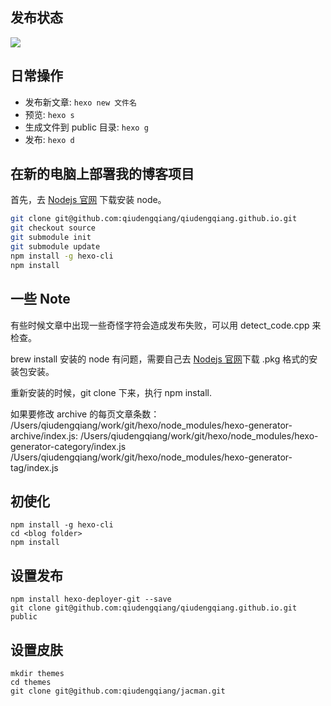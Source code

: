 ## 发布状态
![](https://travis-ci.com/qiudengqiang/qiudengqiang.github.io.svg?branch=source)

## 日常操作

 * 发布新文章: `hexo new 文件名`
 * 预览: `hexo s`
 * 生成文件到 public 目录: `hexo g`
 * 发布: `hexo d`

## 在新的电脑上部署我的博客项目

首先，去 [Nodejs 官网](https://nodejs.org/en/) 下载安装 node。

``` bash
git clone git@github.com:qiudengqiang/qiudengqiang.github.io.git
git checkout source
git submodule init
git submodule update
npm install -g hexo-cli
npm install
```

## 一些 Note

有些时候文章中出现一些奇怪字符会造成发布失败，可以用 detect_code.cpp 来检查。

brew install 安装的 node 有问题，需要自己去 [Nodejs 官网](https://nodejs.org/en/)下载 .pkg 格式的安装包安装。

重新安装的时候，git clone 下来，执行 npm install.

如果要修改 archive 的每页文章条数：
/Users/qiudengqiang/work/git/hexo/node_modules/hexo-generator-archive/index.js:
/Users/qiudengqiang/work/git/hexo/node_modules/hexo-generator-category/index.js
/Users/qiudengqiang/work/git/hexo/node_modules/hexo-generator-tag/index.js

## 初使化
```
npm install -g hexo-cli
cd <blog folder>
npm install
```


## 设置发布
```
npm install hexo-deployer-git --save
git clone git@github.com:qiudengqiang/qiudengqiang.github.io.git public
```

## 设置皮肤
```
mkdir themes
cd themes
git clone git@github.com:qiudengqiang/jacman.git
```
